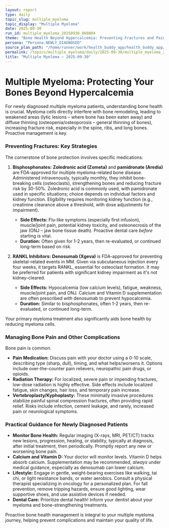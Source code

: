```yaml
---
layout: report
type: daily
topic_slug: multiple_myeloma
topic_display: "Multiple Myeloma"
date: 2025-09-30
run_id: multiple_myeloma_20250930_060804
theme: "Bone Health Beyond Hypercalcemia: Preventing Fractures and Pain"
persona: "Persona.NEWLY_DIAGNOSED"
source_plan_path: "/home/runner/work/health_buddy_app/health_buddy_app/.results/multiple_myeloma/weekly_plan/2025-09-29/plan.json"
permalink: /topics/multiple_myeloma/daily/2025-09-30/multiple_myeloma_20250930_060804/
title: "Multiple Myeloma — 2025-09-30"
---
```


# Multiple Myeloma: Protecting Your Bones Beyond Hypercalcemia

For newly diagnosed multiple myeloma patients, understanding bone health is crucial. Myeloma cells directly interfere with bone remodeling, leading to weakened areas (lytic lesions – where bone has been eaten away) and diffuse thinning (osteopenia/osteoporosis – general thinning of bones), increasing fracture risk, especially in the spine, ribs, and long bones. Proactive management is key.

### Preventing Fractures: Key Strategies

The cornerstone of bone protection involves specific medications:

1.  **Bisphosphonates:** **Zoledronic acid (Zometa)** and **pamidronate (Aredia)** are FDA-approved for multiple myeloma-related bone disease. Administered intravenously, typically monthly, they inhibit bone-breaking cells (osteoclasts), strengthening bones and reducing fracture risk by 30-50%. Zoledronic acid is commonly used, with pamidronate used in specific situations; choice depends on individual factors and kidney function. Eligibility requires monitoring kidney function (e.g., creatinine clearance above a threshold, with dose adjustments for impairment).
    *   **Side Effects:** Flu-like symptoms (especially first infusion), muscle/joint pain, potential kidney toxicity, and osteonecrosis of the jaw (ONJ – jaw bone tissue death). Proactive dental care *before* starting is vital.
    *   **Duration:** Often given for 1-2 years, then re-evaluated, or continued long-term based on risk.

2.  **RANKL Inhibitors:** **Denosumab (Xgeva)** is FDA-approved for preventing skeletal-related events in MM. Given via subcutaneous injection every four weeks, it targets RANKL, essential for osteoclast formation. It may be preferred for patients with significant kidney impairment as it's not kidney-cleared.
    *   **Side Effects:** Hypocalcemia (low calcium levels), fatigue, weakness, muscle/joint pain, and ONJ. Calcium and Vitamin D supplementation are often prescribed *with* denosumab to prevent hypocalcemia.
    *   **Duration:** Similar to bisphosphonates, often 1-2 years, then re-evaluated, or continued long-term.

Your primary myeloma treatment also significantly aids bone health by reducing myeloma cells.

### Managing Bone Pain and Other Complications

Bone pain is common.
*   **Pain Medication:** Discuss pain with your doctor using a 0-10 scale, describing type (sharp, dull), timing, and what helps/worsens it. Options include over-the-counter pain relievers, neuropathic pain drugs, or opioids.
*   **Radiation Therapy:** For localized, severe pain or impending fractures, low-dose radiation is highly effective. Side effects include localized fatigue, skin changes, hair loss, and temporary pain increase.
*   **Vertebroplasty/Kyphoplasty:** These minimally invasive procedures stabilize painful spinal compression fractures, often providing rapid relief. Risks include infection, cement leakage, and rarely, increased pain or neurological symptoms.

### Practical Guidance for Newly Diagnosed Patients

*   **Monitor Bone Health:** Regular imaging (X-rays, MRI, PET/CT) tracks new lesions, progression, healing, or stability, typically at diagnosis, after initial treatment, then periodically. Promptly report any new or worsening bone pain.
*   **Calcium and Vitamin D:** Your doctor will monitor levels. Vitamin D helps absorb calcium. Supplementation may be recommended, *always* under medical guidance, especially as denosumab can lower calcium.
*   **Lifestyle:** Engage in gentle, weight-bearing exercises like walking, tai chi, or light resistance bands, or water aerobics. Consult a physical therapist specializing in oncology for a personalized plan. For fall prevention, remove tripping hazards, ensure good lighting, wear supportive shoes, and use assistive devices if needed.
*   **Dental Care:** Prioritize dental health! Inform your dentist about your myeloma and bone-strengthening treatments.

Proactive bone health management is integral to your multiple myeloma journey, helping prevent complications and maintain your quality of life.
